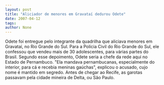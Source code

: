 ```yaml
---
layout: post
title: "Aliciador de menores em Gravataí dedurou Odete"
date: 2007-04-12
tags: 
author: None
---
```

Odete foi entregue pelo integrante da quadrilha que aliciava menores em Gravataí, no Rio Grande do Sul.
Para a Polícia Civil do Rio Grande do Sul, ele confessou que vendeu mais de 30 adolescentes, para várias partes do Brasil.
Segundo esse depoimento, Odete seria a chefe da rede aqui no Estado de Pernambuco.
\"Ela mandava pernambucanas, especialmente do interior, para cá e recebia meninas gaúchas\", explicou o acusado, cujo nome é mantido em segredo.
Antes de chegar ao Recife, as garotas passavam pela cidade mineira de Delta, ou São Paulo. 